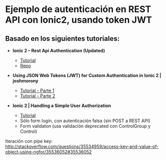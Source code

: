 # Ejemplo de autenticación en REST API con Ionic2, usando token JWT

## Basado en los siguientes tutoriales:

* **Ionic 2 – Rest Api Authentication (Updated)**
    * [Tutorial](http://www.joshmorony.com/build-a-todo-app-from-scratch-with-ionic-2-video-tutorial/)
    * [Repo](https://github.com/rajayogan/ionic2-authentication)

* **Using JSON Web Tokens (JWT) for Custom Authentication in Ionic 2 | joshmorony**
    * [Tutorial - Parte 1](http://www.joshmorony.com/using-json-web-tokens-jwt-for-custom-authentication-in-ionic-2-part-1/)
    * [Tutorial - Parte 2](http://www.joshmorony.com/using-json-web-tokens-jwt-for-custom-authentication-in-ionic-2-part-2/)

* **Ionic 2 | Handling a Simple User Authorization**
    * [Tutorial](http://www.gajotres.net/ionic-2-handling-a-simple-user-authorization)
    * Sólo form login, con autenticación falsa (sin POST a REST API)
    * Form validaton (usa validación deprecated con ControlGroup y Control)


Iteración con pipe key: http://stackoverflow.com/questions/35534959/access-key-and-value-of-object-using-ngfor/35536052#35536052